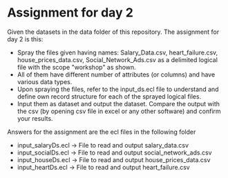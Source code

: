 # Assignment for day 2

Given the datasets in the data folder of this repository. The assignment for day 2 is this:

 - Spray the files given having names: Salary_Data.csv, heart_failure.csv, house_prices_data.csv, Social_Network_Ads.csv as a delimited logical file with the scope "workshop" as shown.
 - All of them have different number of attributes (or columns) and have various data types.
 - Upon spraying the files, refer to the input_ds.ecl file to understand and define own record structure for each of the sprayed logical files. 
 - Input them as dataset and output the dataset. Compare the output with the csv (by opening csv file in excel or any other software) and confirm your results.

 Answers for the assignment are the ecl files in the following folder

 - input_salaryDs.ecl -> File to read and output salary_data.csv
 - input_socialDs.ecl -> File to read and output social_network_ads.csv
 - input_houseDs.ecl -> File to read and output house_prices_data.csv
 - input_heartDs.ecl -> File to read and output heart_failure.csv 